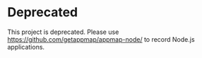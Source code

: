 # Deprecated

This project is deprecated. Please use https://github.com/getappmap/appmap-node/ to record Node.js applications.
